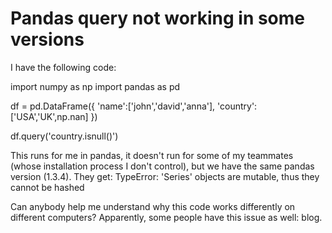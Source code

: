 
# Pandas query not working in some versions

I have the following code:

import numpy as np
import pandas as pd

df = pd.DataFrame({
    'name':['john','david','anna'],
    'country':['USA','UK',np.nan]
})

df.query('country.isnull()')

This runs for me in pandas, it doesn't run for some of my teammates (whose installation process I don't control), but we have the same pandas version (1.3.4).
They get:
TypeError: 'Series' objects are mutable, thus they cannot be hashed

Can anybody help me understand why this code works differently on different computers?
Apparently, some people have this issue as well: blog.

        